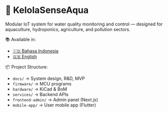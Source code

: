 # 🌊 KelolaSenseAqua

Modular IoT system for water quality monitoring and control — designed for aquaculture, hydroponics, agriculture, and pollution sectors.

📚 Available in:

- [🇮🇩 Bahasa Indonesia](docs/README.ID.md)
- [🇬🇧 English](docs/README.EN.md)

📦 Project Structure:

- `docs/` → System design, R&D, MVP
- `firmware/` → MCU programs
- `hardware/` → KiCad & BoM
- `services/` → Backend APIs
- `frontend-admin/` → Admin panel (Next.js)
- `mobile-app/` → User mobile app (Flutter)
